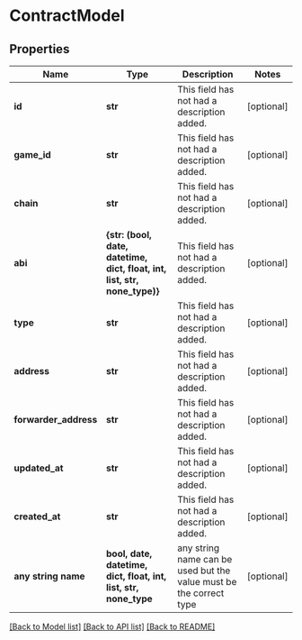 # ContractModel


## Properties
Name | Type | Description | Notes
------------ | ------------- | ------------- | -------------
**id** | **str** | This field has not had a description added. | [optional] 
**game_id** | **str** | This field has not had a description added. | [optional] 
**chain** | **str** | This field has not had a description added. | [optional] 
**abi** | **{str: (bool, date, datetime, dict, float, int, list, str, none_type)}** | This field has not had a description added. | [optional] 
**type** | **str** | This field has not had a description added. | [optional] 
**address** | **str** | This field has not had a description added. | [optional] 
**forwarder_address** | **str** | This field has not had a description added. | [optional] 
**updated_at** | **str** | This field has not had a description added. | [optional] 
**created_at** | **str** | This field has not had a description added. | [optional] 
**any string name** | **bool, date, datetime, dict, float, int, list, str, none_type** | any string name can be used but the value must be the correct type | [optional]

[[Back to Model list]](../README.md#documentation-for-models) [[Back to API list]](../README.md#documentation-for-api-endpoints) [[Back to README]](../README.md)


